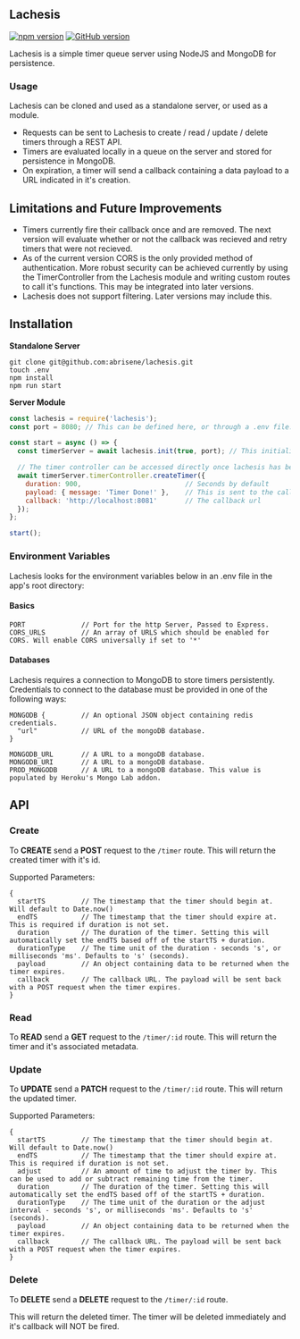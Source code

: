 ## Lachesis

[![npm version](https://badge.fury.io/js/lachesis.svg)](https://badge.fury.io/js/lachesis) [![GitHub version](https://badge.fury.io/gh/abrisene%2Flachesis.svg)](https://badge.fury.io/gh/abrisene%2Flachesis)

Lachesis is a simple timer queue server using NodeJS and MongoDB for persistence.

### Usage

Lachesis can be cloned and used as a standalone server, or used as a module.

* Requests can be sent to Lachesis to create / read / update / delete timers through a REST API.
* Timers are evaluated locally in a queue on the server and stored for persistence in MongoDB.
* On expiration, a timer will send a callback containing a data payload to a URL indicated in it's creation.

## Limitations and Future Improvements

* Timers currently fire their callback once and are removed. The next version will evaluate whether or not the callback was recieved and retry timers that were not recieved.
* As of the current version CORS is the only provided method of authentication. More robust security can be achieved currently by using the TimerController from the Lachesis module and writing custom routes to call it's functions. This may be integrated into later versions.
* Lachesis does not support filtering. Later versions may include this.

## Installation

**Standalone Server**

```
git clone git@github.com:abrisene/lachesis.git
touch .env
npm install
npm run start
```

**Server Module**

```javascript
const lachesis = require('lachesis');
const port = 8080; // This can be defined here, or through a .env file.

const start = async () => {
  const timerServer = await lachesis.init(true, port); // This initializes Lachesis and indicates that we want a server with our indicated port.

  // The timer controller can be accessed directly once lachesis has been initialized whether or not we're using a server:
  await timerServer.timerController.createTimer({
    duration: 900,                          // Seconds by default
    payload: { message: 'Timer Done!' },    // This is sent to the callbackUrl
    callback: 'http://localhost:8081'       // The callback url
  });
};

start();

```

### Environment Variables

Lachesis looks for the environment variables below in an .env file in the app's root directory:

#### Basics

```
PORT              // Port for the http Server, Passed to Express.
CORS_URLS         // An array of URLS which should be enabled for CORS. Will enable CORS universally if set to '*'
```

#### Databases

Lachesis requires a connection to MongoDB to store timers persistently. Credentials to connect to the database must be provided in one of the following ways:

```
MONGODB {         // An optional JSON object containing redis credentials.
  "url"           // URL of the mongoDB database.
}

MONGODB_URL       // A URL to a mongoDB database.
MONGODB_URI       // A URL to a mongoDB database.
PROD_MONGODB      // A URL to a mongoDB database. This value is populated by Heroku's Mongo Lab addon.

```

## API

### Create

To **CREATE** send a **POST** request to the `/timer` route.
This will return the created timer with it's id.

Supported Parameters:
```
{
  startTS         // The timestamp that the timer should begin at. Will default to Date.now()
  endTS           // The timestamp that the timer should expire at. This is required if duration is not set.
  duration        // The duration of the timer. Setting this will automatically set the endTS based off of the startTS + duration.
  durationType    // The time unit of the duration - seconds 's', or milliseconds 'ms'. Defaults to 's' (seconds).
  payload         // An object containing data to be returned when the timer expires.
  callback        // The callback URL. The payload will be sent back with a POST request when the timer expires.
}
```

### Read

To **READ** send a **GET** request to the `/timer/:id` route.
This will return the timer and it's associated metadata.


### Update

To **UPDATE** send a **PATCH** request to the `/timer/:id` route.
This will return the updated timer.

Supported Parameters:
```
{
  startTS         // The timestamp that the timer should begin at. Will default to Date.now()
  endTS           // The timestamp that the timer should expire at. This is required if duration is not set.
  adjust          // An amount of time to adjust the timer by. This can be used to add or subtract remaining time from the timer.
  duration        // The duration of the timer. Setting this will automatically set the endTS based off of the startTS + duration.
  durationType    // The time unit of the duration or the adjust interval - seconds 's', or milliseconds 'ms'. Defaults to 's' (seconds).
  payload         // An object containing data to be returned when the timer expires.
  callback        // The callback URL. The payload will be sent back with a POST request when the timer expires.
}

```

### Delete

To **DELETE** send a **DELETE** request to the `/timer/:id` route.

This will return the deleted timer. The timer will be deleted immediately and it's callback will NOT be fired.
